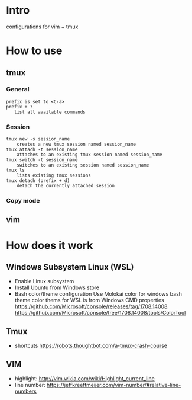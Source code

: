 
# Intro
configurations for vim + tmux

# How to use
## tmux
### General
    prefix is set to <C-a>
    prefix + ?
       list all available commands 
### Session
    tmux new -s session_name
        creates a new tmux session named session_name
    tmux attach -t session_name
        attaches to an existing tmux session named session_name
    tmux switch -t session_name
        switches to an existing session named session_name
    tmux ls
        lists existing tmux sessions
    tmux detach (prefix + d)
        detach the currently attached session
### Copy mode

## vim

# How does it work
## Windows Subsystem Linux (WSL)
- Enable Linux subsystem
- Install Ubuntu from Windows store
- Bash color/theme configuration
	Use Molokai color for windows bash theme
	color thems for WSL is from Windows CMD properties
	https://github.com/Microsoft/console/releases/tag/1708.14008
    https://github.com/Microsoft/console/tree/1708.14008/tools/ColorTool
## Tmux
- shortcuts
    https://robots.thoughtbot.com/a-tmux-crash-course
## VIM
- highlight: http://vim.wikia.com/wiki/Highlight_current_line
- line number: https://jeffkreeftmeijer.com/vim-number/#relative-line-numbers

